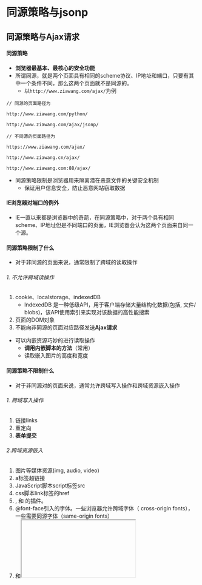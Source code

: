 # 同源策略与jsonp


## 同源策略与Ajax请求
#### 同源策略
- **浏览器最基本、最核心的安全功能**
- 所谓同源，就是两个页面具有相同的scheme协议、IP地址和端口，只要有其中一个条件不同，那么这两个页面就不是同源的。
	- 以`http://www.ziawang.com/ajax/`为例
	
```
// 同源的页面路径为

http://www.ziawang.com/python/

http://www.ziawang.com/ajax/jsonp/

```

```
// 不同源的页面路径为

https://www.ziawang.com/ajax/

http://www.ziawang.cn/ajax/

http://www.ziawang.com:88/ajax/
```

- 同源策略限制是浏览器用来隔离潜在恶意文件的关键安全机制
	- 保证用户信息安全，防止恶意网站窃取数据


#### IE浏览器对端口的例外
- IE一直以来都是浏览器中的奇葩，在同源策略中，对于两个具有相同scheme、IP地址但是不同端口的页面，IE浏览器会认为这两个页面来自同一个源。


#### 同源策略限制了什么
- 对于非同源的页面来说，通常限制了跨域的读取操作

###### 1. 不允许跨域读操作
1. cookie、localstorage、indexedDB
	-  IndexedDB 是一种低级API，用于客户端存储大量结构化数据(包括, 文件/ blobs)，该API使用索引来实现对该数据的高性能搜索
2. 页面的DOM对象
3. 不能向非同源的页面对应路径发送**Ajax请求**

- 可以内嵌资源巧妙的进行读取操作
	- **调用内嵌脚本的方法**（常用）
	- 读取嵌入图片的高度和宽度

#### 同源策略不限制什么
- 对于非同源对的页面来说，通常允许跨域写入操作和跨域资源嵌入操作

###### 1. 跨域写入操作
1. 链接links
2. 重定向
3. **表单提交**

###### 2.跨域资源嵌入
1. 图片等媒体资源(img, audio, video)
2. a标签超链接
3. JavaScript脚本script标签src
4. css脚本link标签的href
5. <object>, <embed> 和 <applet>的插件。
6. @font-face引入的字体。一些浏览器允许跨域字体（ cross-origin fonts），一些需要同源字体（same-origin fonts）
7. <frame>和<iframe>载入的任何资源
	- 站点可以设置X-Frame-Options消息头来组织这种形式的跨域交互
6. and so on ...

#### 更改页面的源
- 页面的源可以看作每一个页面的属性，那么我们可以使用修改属性的方法来修改页面的源，但是修改是有限制的，我们只能通过`document.domain`修改页面的源为当前页面的域`www.ziawang.com`或者当前与的超级域`ziawang.com`，**赋值的时候必须指定端口号，否则保存在浏览器中的端口会被设置为null**
	- `document.domain = "ziawang.com:80"`


## 如何阻止跨源访问
1. 阻止跨域写操作————csrf token标记页面的跨站写操作
2. 阻止跨域嵌入————保证资源不能是可嵌入的上述7中格式
3. 阻止跨站资源读取————保证资源是不可嵌入的

## Ajax如何允许跨站资源访问
- 实现Ajax跨域访问资源


#### 1. jsonp
- 利用`<script>`标签可以跨域资源嵌入的特性
	- 动态添加和删除script标签

- jsonp的本质
	- 在前端js中创建一个回调函数，服务端使用json返回该函数的调用并且传入参数

###### 1.jQuery实现
- 方式一，使用`$.getJSON(url,[data],[callback])`

```
   function f(){
          $.getJSON("http://127.0.0.1:7766/SendAjax/?callbacks=?",function(arg){
            alert("hello"+arg)
        });
    }
```

http://www.ruanyifeng.com/blog/2016/04/same-origin-policy.html

- 方式二，使用`$.ajax`

```
    function f(){
          $.ajax({
                url:"http://127.0.0.1:7766/SendAjax/",
                dataType:"jsonp",
                jsonp: 'callbacks',
                jsonpCallback:"SayHi"
           });

       }

    function SayHi(arg){
                alert(arg);
            }
```

#### WebSocket	


#### CORS



## 跨源数据存储的访问
- 对于一个浏览器中多个不同的源来说，各自都有一个互相隔离的源存储空间，每一个源的存储空间中存放着与该源相关的localstorage和indexedDB数据
	- **一个源中的script脚本不能对其他源中的数据进行操作**


#### window.name
- **window.name可以用来存储临时数据，并且可以实现跨源访问**，只要在同一个窗口里，前一个网页设置了这个属性，后一个网页可以读取它

###### 优缺点
- 优点
	- 存储量大

- 缺点
	- 缺点是必须监听子窗口window.name属性的变化，影响网页性能


###### 设置和读取
- 设置`window.name = xxx;`
- 读取`窗口DOM对象.contentWindow.name`

#### cookie
- **设置cookie时，你可以使用Domain，Path，Secure，和Http-Only标记来限定其访问性。读取cookie时，不会知晓它的出处。尽管使用安全的https连接，任何可见的cookie都是使用不安全的连接设置的**
